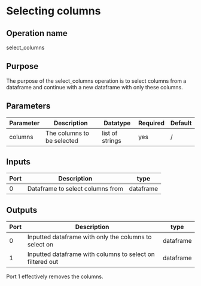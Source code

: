 # Selecting columns
## Operation name
select_columns

## Purpose
The purpose of the select_columns operation is to select columns from a dataframe and continue with a new dataframe with only these columns.

## Parameters
| Parameter | Description | Datatype | Required | Default |
|-|-|-|-|-|
|columns| The columns to be selected | list of strings | yes | /


## Inputs
| Port | Description | type |
|-|-|-|
| 0 | Dataframe to select columns from | dataframe |

## Outputs
| Port | Description | type |
|-|-|-|
| 0 | Inputted dataframe with only the columns to select on |dataframe |
| 1 | Inputted dataframe with columns to select on filtered out|dataframe |

Port 1 effectively removes the columns.